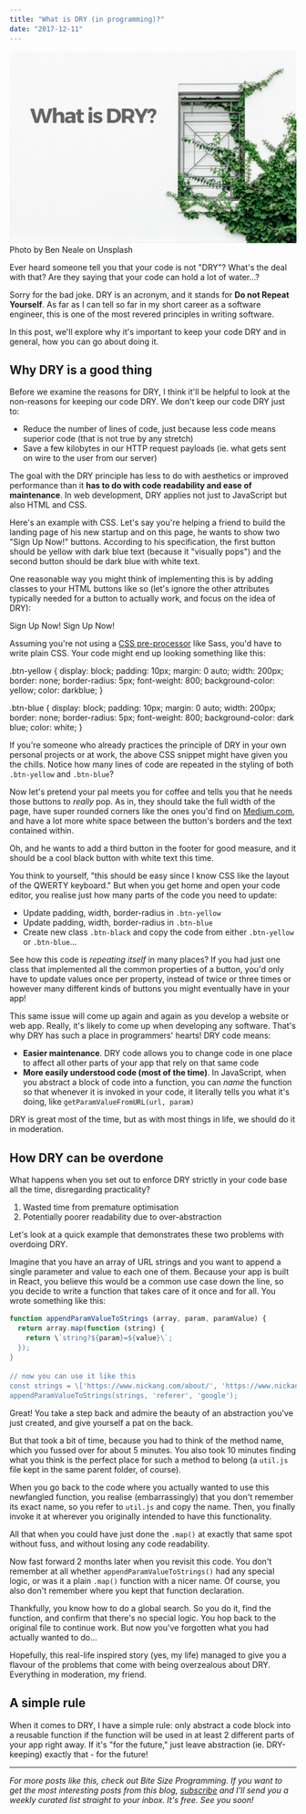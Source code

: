 ```yaml
---
title: "What is DRY (in programming)?"
date: "2017-12-11"
---
```


![what is dry blog banner nickang showing weed growing on white wall](images/BSP-what-is-dry.png) Photo by Ben Neale on Unsplash

Ever heard someone tell you that your code is not "DRY"? What's the deal with that? Are they saying that your code can hold a lot of water...?

Sorry for the bad joke. DRY is an acronym, and it stands for **Do not Repeat Yourself**. As far as I can tell so far in my short career as a software engineer, this is one of the most revered principles in writing software.

In this post, we'll explore why it's important to keep your code DRY and in general, how you can go about doing it.

## Why DRY is a good thing

Before we examine the reasons for DRY, I think it'll be helpful to look at the non-reasons for keeping our code DRY. We don't keep our code DRY just to:

- Reduce the number of lines of code, just because less code means superior code (that is not true by any stretch)
- Save a few kilobytes in our HTTP request payloads (ie. what gets sent on wire to the user from our server)

The goal with the DRY principle has less to do with aesthetics or improved performance than it **has to do with code readability and ease of maintenance**. In web development, DRY applies not just to JavaScript but also HTML and CSS.

Here's an example with CSS. Let's say you're helping a friend to build the landing page of his new startup and on this page, he wants to show two "Sign Up Now!" buttons. According to his specification, the first button should be yellow with dark blue text (because it "visually pops") and the second button should be dark blue with white text.

One reasonable way you might think of implementing this is by adding classes to your HTML buttons like so (let's ignore the other attributes typically needed for a button to actually work, and focus on the idea of DRY):

Sign Up Now!
Sign Up Now!

Assuming you're not using a [CSS pre-processor](/2017-11-07-sass-mixins/) like Sass, you'd have to write plain CSS. Your code might end up looking something like this:

.btn-yellow {
  display: block;
  padding: 10px;
  margin: 0 auto;
  width: 200px;
  border: none;
  border-radius: 5px;
  font-weight: 800;
  background-color: yellow;
  color: darkblue;
}

.btn-blue {
  display: block;
  padding: 10px;
  margin: 0 auto;
  width: 200px;
  border: none;
  border-radius: 5px;
  font-weight: 800;
  background-color: dark blue;
  color: white;
}

If you're someone who already practices the principle of DRY in your own personal projects or at work, the above CSS snippet might have given you the chills. Notice how many lines of code are repeated in the styling of both `.btn-yellow` and `.btn-blue`?

Now let's pretend your pal meets you for coffee and tells you that he needs those buttons to _really_ pop. As in, they should take the full width of the page, have super rounded corners like the ones you'd find on [Medium.com](https://medium.com), and have a lot more white space between the button's borders and the text contained within.

Oh, and he wants to add a third button in the footer for good measure, and it should be a cool black button with white text this time.

You think to yourself, "this should be easy since I know CSS like the layout of the QWERTY keyboard." But when you get home and open your code editor, you realise just how many parts of the code you need to update:

- Update padding, width, border-radius in `.btn-yellow`
- Update padding, width, border-radius in `.btn-blue`
- Create new class `.btn-black` and copy the code from either `.btn-yellow` or `.btn-blue`...

See how this code is _repeating itself_ in many places? If you had just one class that implemented all the common properties of a button, you'd only have to update values once per property, instead of twice or three times or however many different kinds of buttons you might eventually have in your app!

This same issue will come up again and again as you develop a website or web app. Really, it's likely to come up when developing any software. That's why DRY has such a place in programmers' hearts! DRY code means:

- **Easier maintenance**. DRY code allows you to change code in one place to affect all other parts of your app that rely on that same code
- **More easily understood code (most of the time)**. In JavaScript, when you abstract a block of code into a function, you can _name_ the function so that whenever it is invoked in your code, it literally tells you what it's doing, like `getParamValueFromURL(url, param)`

DRY is great most of the time, but as with most things in life, we should do it in moderation.

## How DRY can be overdone

What happens when you set out to enforce DRY strictly in your code base all the time, disregarding practicality?

1. Wasted time from premature optimisation
2. Potentially poorer readability due to over-abstraction

Let's look at a quick example that demonstrates these two problems with overdoing DRY.

Imagine that you have an array of URL strings and you want to append a single parameter and value to each one of them. Because your app is built in React, you believe this would be a common use case down the line, so you decide to write a function that takes care of it once and for all. You wrote something like this:

```js
function appendParamValueToStrings (array, param, paramValue) {
  return array.map(function (string) {
    return \`string?${param}=${value}\`;
  });
}

// now you can use it like this
const strings = \['https://www.nickang.com/about/', 'https://www.nickang.com/now/'\];
appendParamValueToStrings(strings, 'referer', 'google');
```

Great! You take a step back and admire the beauty of an abstraction you've just created, and give yourself a pat on the back.

But that took a bit of time, because you had to think of the method name, which you fussed over for about 5 minutes. You also took 10 minutes finding what you think is the perfect place for such a method to belong (a `util.js` file kept in the same parent folder, of course).

When you go back to the code where you actually wanted to use this newfangled function, you realise (embarrassingly) that you don't remember its exact name, so you refer to `util.js` and copy the name. Then, you finally invoke it at wherever you originally intended to have this functionality.

All that when you could have just done the `.map()` at exactly that same spot without fuss, and without losing any code readability.

Now fast forward 2 months later when you revisit this code. You don't remember at all whether `appendParamValueToStrings()` had any special logic, or was it a plain `.map()` function with a nicer name. Of course, you also don't remember where you kept that function declaration.

Thankfully, you know how to do a global search. So you do it, find the function, and confirm that there's no special logic. You hop back to the original file to continue work. But now you've forgotten what you had actually wanted to do...

Hopefully, this real-life inspired story (yes, my life) managed to give you a flavour of the problems that come with being overzealous about DRY. Everything in moderation, my friend.

## A simple rule

When it comes to DRY, I have a simple rule: only abstract a code block into a reusable function if the function will be used in at least 2 different parts of your app right away. If it's "for the future," just leave abstraction (ie. DRY-keeping) exactly that - for the future!

* * *

_For more posts like this, check out Bite Size Programming. If you want to get the most interesting posts from this blog, [subscribe](http://eepurl.com/c7xfID) and I'll send you a weekly curated list straight to your inbox. It's free. See you soon!_
